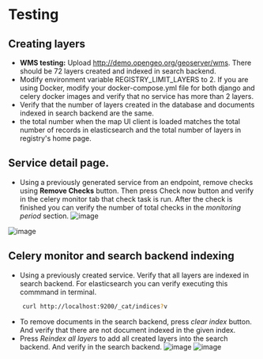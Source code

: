 # Testing

## Creating layers

- **WMS testing:** Upload http://demo.opengeo.org/geoserver/wms. There should be 72 layers created and indexed in search backend.
- Modify environment variable REGISTRY_LIMIT_LAYERS to 2. If you are using Docker, modify your docker-compose.yml file for both django and celery docker images and verify that no service has more than 2 layers.
- Verify that the number of layers created in the database and documents indexed in search backend are the same.
- the total number when the map UI client is loaded matches the total number of records in elasticsearch and the total number of layers in registry's home page.

## Service detail page.

- Using a previously generated service from an endpoint, remove checks using **Remove Checks** button. Then press Check now button and verify in the celery monitor tab that check task is run. After the check is finished  you can verify the number of total checks in the *monitoring period* section.
![image](https://cloud.githubusercontent.com/assets/3285923/17679102/91ec62b6-62ff-11e6-8672-4dfe306c7aa6.png)

![image](http://d.pr/i/16v0E+)

## Celery monitor and search backend indexing

- Using a previously created service. Verify that all layers are indexed in search backend. For elasticsearch you can verify executing this commmand in terminal.
```sh
    curl http://localhost:9200/_cat/indices?v
```
- To remove documents in the search backend, press *clear index* button. And verify that there are not document indexed in the given index.
- Press *Reindex all layers* to add all created layers into the search backend. And verify in the search backend.
![image](https://cloud.githubusercontent.com/assets/3285923/17679268/584b7faa-6300-11e6-9bf3-31007ca6ce8f.png)
![image](http://d.pr/i/P0I1+)
